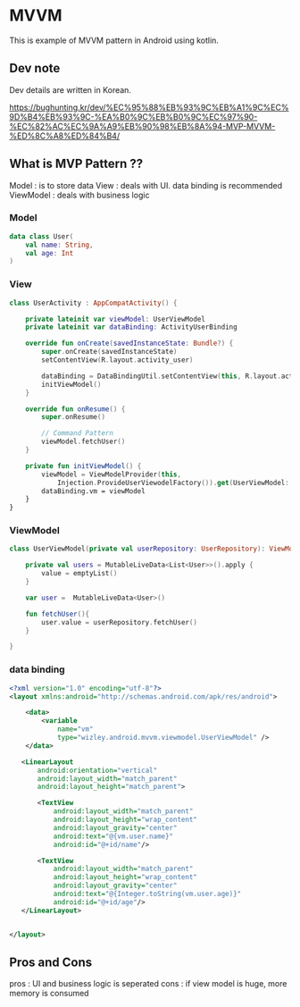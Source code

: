 # MVVM

This is example of MVVM pattern in Android using kotlin.

## Dev note

Dev details are written in Korean. 

https://bughunting.kr/dev/%EC%95%88%EB%93%9C%EB%A1%9C%EC%9D%B4%EB%93%9C-%EA%B0%9C%EB%B0%9C%EC%97%90-%EC%82%AC%EC%9A%A9%EB%90%98%EB%8A%94-MVP-MVVM-%ED%8C%A8%ED%84%B4/

## What is MVP Pattern ??

Model : is to store data
View : deals with UI. data binding is recommended
ViewModel : deals with business logic

### Model

```kotlin
data class User(
    val name: String,
    val age: Int
)
```

### View

```kotlin
class UserActivity : AppCompatActivity() {

    private lateinit var viewModel: UserViewModel
    private lateinit var dataBinding: ActivityUserBinding

    override fun onCreate(savedInstanceState: Bundle?) {
        super.onCreate(savedInstanceState)
        setContentView(R.layout.activity_user)

        dataBinding = DataBindingUtil.setContentView(this, R.layout.activity_user)
        initViewModel()
    }

    override fun onResume() {
        super.onResume()

        // Command Pattern
        viewModel.fetchUser()
    }

    private fun initViewModel() {
        viewModel = ViewModelProvider(this,
            Injection.ProvideUserViewodelFactory()).get(UserViewModel::class.java)
        dataBinding.vm = viewModel
    }
}
```

### ViewModel

```kotlin
class UserViewModel(private val userRepository: UserRepository): ViewModel(){

    private val users = MutableLiveData<List<User>>().apply {
        value = emptyList()
    }

    var user =  MutableLiveData<User>()

    fun fetchUser(){
        user.value = userRepository.fetchUser()
    }

}
```

### data binding

```xml
<?xml version="1.0" encoding="utf-8"?>
<layout xmlns:android="http://schemas.android.com/apk/res/android">

    <data>
        <variable
            name="vm"
            type="wizley.android.mvvm.viewmodel.UserViewModel" />
    </data>

   <LinearLayout
       android:orientation="vertical"
       android:layout_width="match_parent"
       android:layout_height="match_parent">

       <TextView
           android:layout_width="match_parent"
           android:layout_height="wrap_content"
           android:layout_gravity="center"
           android:text="@{vm.user.name}"
           android:id="@+id/name"/>

       <TextView
           android:layout_width="match_parent"
           android:layout_height="wrap_content"
           android:layout_gravity="center"
           android:text="@{Integer.toString(vm.user.age)}"
           android:id="@+id/age"/>
   </LinearLayout>


</layout>

```

## Pros and Cons

pros : UI and business logic is seperated
cons : if view model is huge, more memory is consumed


